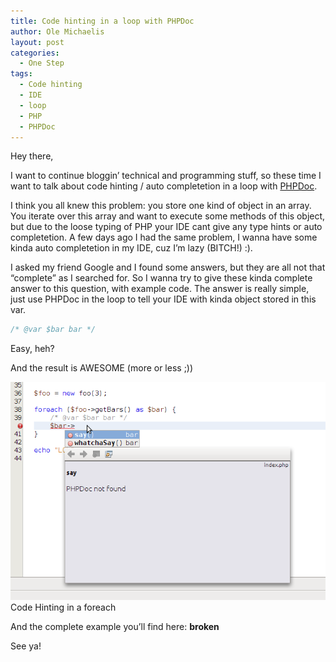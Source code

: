 ```yaml
---
title: Code hinting in a loop with PHPDoc
author: Ole Michaelis
layout: post
categories:
  - One Step
tags:
  - Code hinting
  - IDE
  - loop
  - PHP
  - PHPDoc
---
```


Hey there,

I want to continue bloggin’ technical and programming stuff, so these time I want to talk about code hinting / auto completetion in a loop with [PHPDoc][1].

 [1]: http://www.phpdoc.org/

I think you all knew this problem: you store one kind of object in an array. You iterate over this array and want to execute some methods of this object, but due to the loose typing of PHP your IDE cant give any type hints or auto completetion. A few days ago I had the same problem, I wanna have some kinda auto completetion in my IDE, cuz I’m lazy (BITCH!) :).

I asked my friend Google and I found some answers, but they are all not that “complete” as I searched for. So I wanna try to give these kinda complete answer to this question, with example code. The answer is really simple, just use PHPDoc in the loop to tell your IDE with kinda object stored in this var.

```php
/* @var $bar bar */
```

Easy, heh?

And the result is AWESOME (more or less ;))

[![Autocompletetion in a loop!][4]][4]
Code Hinting in a foreach

And the complete example you’ll find here: **broken**

 [4]: /assets/uploads/2010/12/loop_code_suggestion.png

See ya!